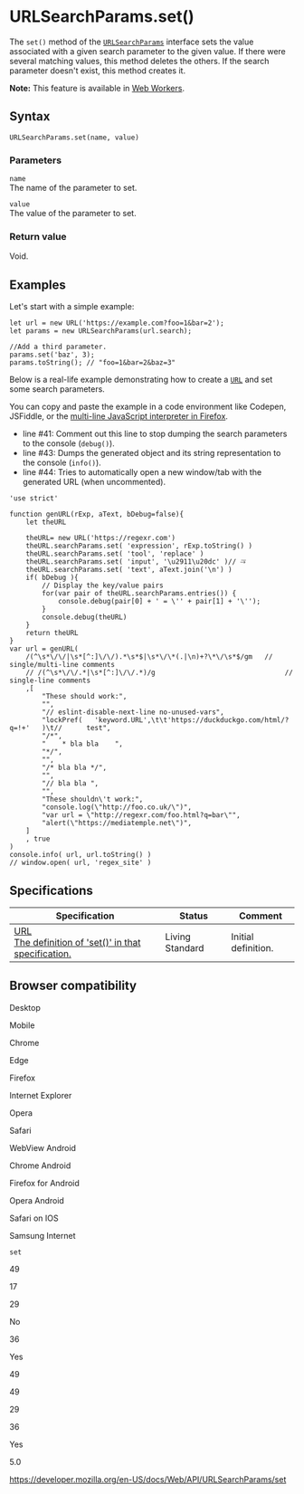 URLSearchParams.set()
=====================

The `set()` method of the [`URLSearchParams`](../urlsearchparams) interface sets the value associated with a given search parameter to the given value. If there were several matching values, this method deletes the others. If the search parameter doesn't exist, this method creates it.

**Note:** This feature is available in [Web Workers](../web_workers_api).

Syntax
------

    URLSearchParams.set(name, value)

### Parameters

`name`  
The name of the parameter to set.

`value`  
The value of the parameter to set.

### Return value

Void.

Examples
--------

Let's start with a simple example:

    let url = new URL('https://example.com?foo=1&bar=2');
    let params = new URLSearchParams(url.search);

    //Add a third parameter.
    params.set('baz', 3);
    params.toString(); // "foo=1&bar=2&baz=3"

Below is a real-life example demonstrating how to create a [`URL`](../url) and set some search parameters.

You can copy and paste the example in a code environment like Codepen, JSFiddle, or the [multi-line JavaScript interpreter in Firefox](https://developer.mozilla.org/en-US/docs/Tools/Web_Console/The_command_line_interpreter).

-   line \#41: Comment out this line to stop dumping the search parameters to the console (`debug()`).
-   line \#43: Dumps the generated object and its string representation to the console (`info()`).
-   line \#44: Tries to automatically open a new window/tab with the generated URL (when uncommented).

<!-- -->

    'use strict'

    function genURL(rExp, aText, bDebug=false){
        let theURL

        theURL= new URL('https://regexr.com')
        theURL.searchParams.set( 'expression', rExp.toString() )
        theURL.searchParams.set( 'tool', 'replace' )
        theURL.searchParams.set( 'input', '\u2911\u20dc' )// ⤑⃜
        theURL.searchParams.set( 'text', aText.join('\n') )
        if( bDebug ){
            // Display the key/value pairs
            for(var pair of theURL.searchParams.entries()) {
                console.debug(pair[0] + ' = \'' + pair[1] + '\'');
            }
            console.debug(theURL)
        }
        return theURL
    }
    var url = genURL(
        /(^\s*\/\/|\s*[^:]\/\/).*\s*$|\s*\/\*(.|\n)+?\*\/\s*$/gm   // single/multi-line comments
        // /(^\s*\/\/.*|\s*[^:]\/\/.*)/g                                // single-line comments
        ,[
            "These should work:",
            "",
            "// eslint-disable-next-line no-unused-vars",
            "lockPref(   'keyword.URL',\t\t'https://duckduckgo.com/html/?q=!+'   )\t//      test",
            "/*",
            "    * bla bla    ",
            "*/",
            "",
            "/* bla bla */",
            "",
            "// bla bla ",
            "",
            "These shouldn\'t work:",
            "console.log(\"http://foo.co.uk/\")",
            "var url = \"http://regexr.com/foo.html?q=bar\"",
            "alert(\"https://mediatemple.net\")",
        ]
        , true
    )
    console.info( url, url.toString() )
    // window.open( url, 'regex_site' )

Specifications
--------------

<table><thead><tr class="header"><th>Specification</th><th>Status</th><th>Comment</th></tr></thead><tbody><tr class="odd"><td><a href="https://url.spec.whatwg.org/#dom-urlsearchparams-set">URL<br />
<span class="small">The definition of 'set()' in that specification.</span></a></td><td><span class="spec-living">Living Standard</span></td><td>Initial definition.</td></tr></tbody></table>

Browser compatibility
---------------------

Desktop

Mobile

Chrome

Edge

Firefox

Internet Explorer

Opera

Safari

WebView Android

Chrome Android

Firefox for Android

Opera Android

Safari on IOS

Samsung Internet

`set`

49

17

29

No

36

Yes

49

49

29

36

Yes

5.0

<a href="https://developer.mozilla.org/en-US/docs/Web/API/URLSearchParams/set" class="_attribution-link">https://developer.mozilla.org/en-US/docs/Web/API/URLSearchParams/set</a>
